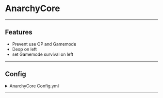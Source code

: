 # AnarchyCore

___
## Features
* Prevent use OP and Gamemode
* Deop on left
* set Gamemode survival on left
___
## Config
<details>
  <summary>AnarchyCore Config.yml</summary>

```yml
##########
# Config #
##########
reload-message: '&f[AnarchyCore] &7- config reloaded!'
##################
# Server Protect #
##################
GameModeLeft: true
GameModeProtect:
  enable: true
  kick-message: '&6You have disconnected from the server'
  whitelist:
    - 'sabzip'
OpLeft: true
OpProtect:
  enable: true
  kick-message: '&6You have disconnected from the server'
  whitelist:
    - 'sabzip'
```
</details>

___

